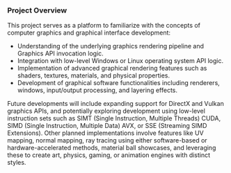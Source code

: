 ### Project Overview

This project serves as a platform to familiarize with the concepts of computer graphics and graphical interface development:
- Understanding of the underlying graphics rendering pipeline and Graphics API invocation logic.
- Integration with low-level Windows or Linux operating system API logic.
- Implementation of advanced graphical rendering features such as shaders, textures, materials, and physical properties.
- Development of graphical software functionalities including renderers, windows, input/output processing, and layering effects.

Future developments will include expanding support for DirectX and Vulkan graphics APIs, and potentially exploring development using low-level instruction sets such as SIMT (Single Instruction, Multiple Threads) CUDA, SIMD (Single Instruction, Multiple Data) AVX, or SSE (Streaming SIMD Extensions). Other planned implementations involve features like UV mapping, normal mapping, ray tracing using either software-based or hardware-accelerated methods, material ball showcases, and leveraging these to create art, physics, gaming, or animation engines with distinct styles.

